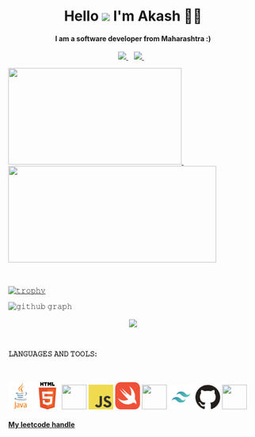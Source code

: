 <h1 align='center'>
  Hello  <a target="_blank">
    <img src="https://github.com/JayantGoel001/JayantGoel001/blob/master/GIF/Hi.gif" width="40px" />
  </a> I'm Akash 👩‍💻
</h1>
<h4 align ="center">I am a software developer from Maharashtra :) </h4>
<p align='center'>
  
  <a href="https://www.linkedin.com/in/akash-vinchankar/" rel="noopener noreferrer">
    <img src="https://img.shields.io/badge/linkedin-%230077B5.svg?&style=for-the-badge&logo=linkedin&logoColor=white" />
  </a>&nbsp;&nbsp;
  <a href="https://www.instagram.com/aakashvinchankar/" target="_blank">
    <img src="https://img.shields.io/badge/instagram-%23E4405F.svg?&style=for-the-badge&logo=instagram&logoColor=white" />        
  </a>&nbsp;&nbsp;
  
</p>

<p>
  <a align="left" href="https://github.com/akashvinchankar">
    <img height="195px" width="350" src="https://github-readme-stats.vercel.app/api/top-langs/?username=akashvinchankar&text_color=FFFFFF&bg_color=000000&title_color=94b4a4&langs_count=15&layout=compact&hide_border=false" />
  </a>&nbsp;&nbsp;&nbsp;&nbsp;
  <a align="right" href="https://github.com/akashvinchankar">
  <img height="195px" src="https://github-readme-stats.vercel.app/api?username=akashvinchankar&text_color=FFFFFF&bg_color=000000&title_color=94b4a4&show_icons=true&count_private=true&layout=compact&hide_border=false" width="420"></a>
  <br/>
</p>

<br/>

[![𝚝𝚛𝚘𝚙𝚑𝚢](https://github-profile-trophy.vercel.app/?username=akashvinchankar&column=8&margin-w=15&margin-h=15&no-bg=true&no-frame=true&theme=juicyfresh)](https://github.com/akashvinchankar)

![𝚐𝚒𝚝𝚑𝚞𝚋 𝚐𝚛𝚊𝚙𝚑](https://activity-graph.herokuapp.com/graph?username=akashvinchankar&theme=react-dark&hide_border=true&area=true)
 <br/>
 
 <!--Current steak-->
<p align="center" margin-left="6px">
  <a>
    <img align="center" src="https://github-readme-streak-stats.herokuapp.com/?user=akashvinchankar&theme=dark&hide_border=true"/>
  </a>
</p>

 <br/>
 
**𝙻𝙰𝙽𝙶𝚄𝙰𝙶𝙴𝚂 𝙰𝙽𝙳 𝚃𝙾𝙾𝙻𝚂:**  

<br/>
<br/>
<!-- <code><img height="60" width="50" src="https://www.naveedashfaq.me/img/java.png"></code> -->
<code><img height="55" width="50" src="https://raw.githubusercontent.com/github/explore/80688e429a7d4ef2fca1e82350fe8e3517d3494d/topics/java/java.png"></code>
<!-- <code><img height="60" width="50" src="https://cdn.iconscout.com/icon/free/png-512/c-programming-569564.png"></code> -->
<code><img height="55" width="50" src="https://raw.githubusercontent.com/github/explore/80688e429a7d4ef2fca1e82350fe8e3517d3494d/topics/html/html.png"></code>
<code><img height="50" width="50" src="https://cdn.iconscout.com/icon/free/png-256/css-131-722685.png"></code>
<code><img height="50" width="50" src="https://raw.githubusercontent.com/github/explore/80688e429a7d4ef2fca1e82350fe8e3517d3494d/topics/javascript/javascript.png"></code>
<code><img height="55" width="50" src="https://raw.githubusercontent.com/github/explore/80688e429a7d4ef2fca1e82350fe8e3517d3494d/topics/swift/swift.png"></code>
<code><img height="50" width="50" src="https://upload.wikimedia.org/wikipedia/commons/thumb/3/3f/Git_icon.svg/1024px-Git_icon.svg.png"></code>
<code><img height="50" width="50" src="https://raw.githubusercontent.com/github/explore/80688e429a7d4ef2fca1e82350fe8e3517d3494d/topics/tailwind/tailwind.png"></code>
<code><img height="50" width="50" src="https://raw.githubusercontent.com/github/explore/80688e429a7d4ef2fca1e82350fe8e3517d3494d/topics/github-api/github-api.png"></code>
<code><img height="50" width="50" src="https://cdn.iconscout.com/icon/free/png-512/mongodb-3-1175138.png"></code>
<!-- <code><img height="40" width="40" src="https://raw.githubusercontent.com/github/explore/80688e429a7d4ef2fca1e82350fe8e3517d3494d/topics/typescript/typescript.png"></code> -->
<br>
  <h4><a href="https://leetcode.com/akashvinchankar/"> My leetcode handle</a></h4>
<!--
**code1511/code1511** is a ✨ _special_ ✨ repository because its `README.md` (this file) appears on your GitHub profile.
Here are some ideas to get you started:
- 🔭 I’m currently working on React based project
- 🌱 I’m currently learning Swift Programming
- 📫 How to reach me:akashvinchankar@gmail.com
-->
